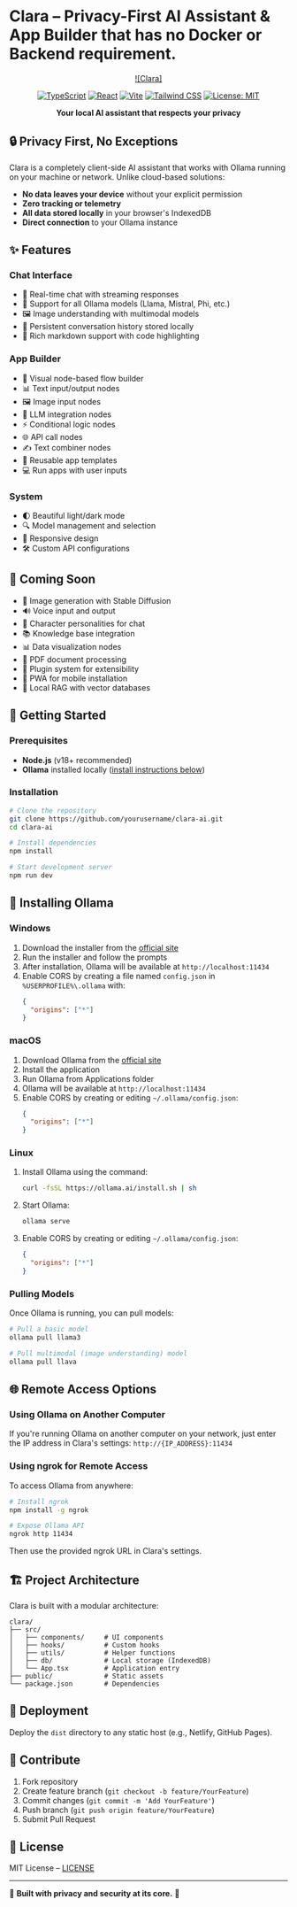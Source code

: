 # Clara – Privacy-First AI Assistant & App Builder that has no Docker or Backend requirement.

<div align="center">

<!-- link to clara access and we promise no data is sent anywhere other than your pc  https://clara-ollama.netlify.app/-->

[![Clara]](https://clara-ollama.netlify.app/)

[![TypeScript](https://img.shields.io/badge/TypeScript-5.5.3-blue.svg)](https://www.typescriptlang.org/)
[![React](https://img.shields.io/badge/React-18.3.1-blue.svg)](https://reactjs.org/)
[![Vite](https://img.shields.io/badge/Vite-5.4.2-646CFF.svg)](https://vitejs.dev/)
[![Tailwind CSS](https://img.shields.io/badge/Tailwind_CSS-3.4.1-38B2AC.svg)](https://tailwindcss.com/)
[![License: MIT](https://img.shields.io/badge/License-MIT-yellow.svg)](https://opensource.org/licenses/MIT)

**Your local AI assistant that respects your privacy**

</div>

## 🔒 Privacy First, No Exceptions

Clara is a completely client-side AI assistant that works with Ollama running on your machine or network. Unlike cloud-based solutions:

- **No data leaves your device** without your explicit permission
- **Zero tracking or telemetry**
- **All data stored locally** in your browser's IndexedDB
- **Direct connection** to your Ollama instance

## ✨ Features

### Chat Interface
- 💬 Real-time chat with streaming responses
- 🤖 Support for all Ollama models (Llama, Mistral, Phi, etc.)
- 🖼️ Image understanding with multimodal models
- 💾 Persistent conversation history stored locally
- 📝 Rich markdown support with code highlighting

### App Builder
- 🧩 Visual node-based flow builder
- 📊 Text input/output nodes
- 🖼️ Image input nodes
- 🤖 LLM integration nodes
- ⚡ Conditional logic nodes
- 🌐 API call nodes
- ✍️ Text combiner nodes
- 🔄 Reusable app templates
- 💻 Run apps with user inputs

### System
- 🌓 Beautiful light/dark mode
- 🔍 Model management and selection
- 📱 Responsive design
- 🛠️ Custom API configurations

## 🔮 Coming Soon
- 🎨 Image generation with Stable Diffusion
- 🔊 Voice input and output
- 👥 Character personalities for chat
- 📚 Knowledge base integration 
- 📊 Data visualization nodes
- 📄 PDF document processing
- 🔌 Plugin system for extensibility
- 📱 PWA for mobile installation
- 🚀 Local RAG with vector databases

## 🚀 Getting Started

### Prerequisites
- **Node.js** (v18+ recommended)
- **Ollama** installed locally ([install instructions below](#installing-ollama))

### Installation
```bash
# Clone the repository
git clone https://github.com/yourusername/clara-ai.git
cd clara-ai

# Install dependencies
npm install

# Start development server
npm run dev
```

## 🐳 Installing Ollama

### Windows
1. Download the installer from the [official site](https://ollama.ai/download/windows)
2. Run the installer and follow the prompts
3. After installation, Ollama will be available at `http://localhost:11434`
4. Enable CORS by creating a file named `config.json` in `%USERPROFILE%\.ollama` with:
   ```json
   {
     "origins": ["*"]
   }
   ```

### macOS
1. Download Ollama from the [official site](https://ollama.ai/download/mac)
2. Install the application
3. Run Ollama from Applications folder
4. Ollama will be available at `http://localhost:11434`
5. Enable CORS by creating or editing `~/.ollama/config.json`:
   ```json
   {
     "origins": ["*"]
   }
   ```

### Linux
1. Install Ollama using the command:
   ```bash
   curl -fsSL https://ollama.ai/install.sh | sh
   ```
2. Start Ollama:
   ```bash
   ollama serve
   ```
3. Enable CORS by creating or editing `~/.ollama/config.json`:
   ```json
   {
     "origins": ["*"]
   }
   ```

### Pulling Models
Once Ollama is running, you can pull models:
```bash
# Pull a basic model
ollama pull llama3

# Pull multimodal (image understanding) model
ollama pull llava
```

## 🌐 Remote Access Options

### Using Ollama on Another Computer
If you're running Ollama on another computer on your network, just enter the IP address in Clara's settings: `http://{IP_ADDRESS}:11434`

### Using ngrok for Remote Access
To access Ollama from anywhere:

```bash
# Install ngrok
npm install -g ngrok

# Expose Ollama API
ngrok http 11434
```

Then use the provided ngrok URL in Clara's settings.

## 🏗️ Project Architecture
Clara is built with a modular architecture:
```
clara/
├── src/
│   ├── components/     # UI components
│   ├── hooks/          # Custom hooks
│   ├── utils/          # Helper functions
│   ├── db/             # Local storage (IndexedDB)
│   └── App.tsx         # Application entry
├── public/             # Static assets
└── package.json        # Dependencies
```

## 🚢 Deployment
Deploy the `dist` directory to any static host (e.g., Netlify, GitHub Pages).

## 🤝 Contribute
1. Fork repository
2. Create feature branch (`git checkout -b feature/YourFeature`)
3. Commit changes (`git commit -m 'Add YourFeature'`)
4. Push branch (`git push origin feature/YourFeature`)
5. Submit Pull Request

## 📄 License
MIT License – [LICENSE](LICENSE)

---

🌟 **Built with privacy and security at its core.** 🌟